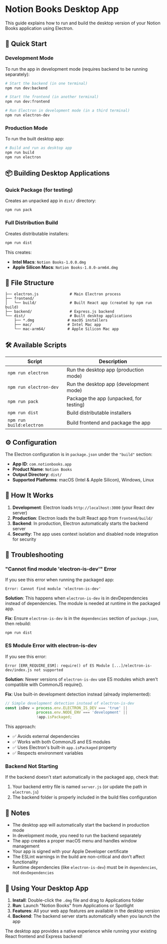 # Notion Books Desktop App

This guide explains how to run and build the desktop version of your Notion Books application using Electron.

## 🚀 Quick Start

### Development Mode
To run the app in development mode (requires backend to be running separately):

```bash
# Start the backend (in one terminal)
npm run dev:backend

# Start the frontend (in another terminal) 
npm run dev:frontend

# Run Electron in development mode (in a third terminal)
npm run electron-dev
```

### Production Mode
To run the built desktop app:

```bash
# Build and run as desktop app
npm run build
npm run electron
```

## 📦 Building Desktop Applications

### Quick Package (for testing)
Creates an unpacked app in `dist/` directory:
```bash
npm run pack
```

### Full Distribution Build
Creates distributable installers:
```bash
npm run dist
```

This creates:
- **Intel Macs**: `Notion Books-1.0.0.dmg`
- **Apple Silicon Macs**: `Notion Books-1.0.0-arm64.dmg`

## 📁 File Structure

```
├── electron.js              # Main Electron process
├── frontend/
│   └── build/               # Built React app (created by npm run build)
├── backend/                 # Express.js backend
└── dist/                    # Built desktop applications
    ├── *.dmg               # macOS installers
    ├── mac/                # Intel Mac app
    └── mac-arm64/          # Apple Silicon Mac app
```

## 🛠 Available Scripts

| Script | Description |
|--------|-------------|
| `npm run electron` | Run the desktop app (production mode) |
| `npm run electron-dev` | Run the desktop app (development mode) |
| `npm run pack` | Package the app (unpacked, for testing) |
| `npm run dist` | Build distributable installers |
| `npm run build:electron` | Build frontend and package the app |

## ⚙️ Configuration

The Electron configuration is in `package.json` under the `"build"` section:

- **App ID**: `com.notionbooks.app`
- **Product Name**: `Notion Books`
- **Output Directory**: `dist/`
- **Supported Platforms**: macOS (Intel & Apple Silicon), Windows, Linux

## 🔧 How It Works

1. **Development**: Electron loads `http://localhost:3000` (your React dev server)
2. **Production**: Electron loads the built React app from `frontend/build/`
3. **Backend**: In production, Electron automatically starts the backend server
4. **Security**: The app uses context isolation and disabled node integration for security

## 🔧 Troubleshooting

### "Cannot find module 'electron-is-dev'" Error
If you see this error when running the packaged app:
```
Error: Cannot find module 'electron-is-dev'
```

**Solution**: This happens when `electron-is-dev` is in devDependencies instead of dependencies. The module is needed at runtime in the packaged app.

**Fix**: Ensure `electron-is-dev` is in the `dependencies` section of `package.json`, then rebuild:
```bash
npm run dist
```

### ES Module Error with electron-is-dev
If you see this error:
```
Error [ERR_REQUIRE_ESM]: require() of ES Module [...]/electron-is-dev/index.js not supported
```

**Solution**: Newer versions of `electron-is-dev` use ES modules which aren't compatible with CommonJS require(). 

**Fix**: Use built-in development detection instead (already implemented):
```javascript
// Simple development detection instead of electron-is-dev
const isDev = process.env.ELECTRON_IS_DEV === 'true' || 
              process.env.NODE_ENV === 'development' || 
              !app.isPackaged;
```

This approach:
- ✅ Avoids external dependencies
- ✅ Works with both CommonJS and ES modules
- ✅ Uses Electron's built-in `app.isPackaged` property
- ✅ Respects environment variables

### Backend Not Starting
If the backend doesn't start automatically in the packaged app, check that:
1. Your backend entry file is named `server.js` (or update the path in `electron.js`)
2. The backend folder is properly included in the build files configuration

## 📝 Notes

- The desktop app will automatically start the backend in production mode
- In development mode, you need to run the backend separately
- The app creates a proper macOS menu and handles window management
- Your app is signed with your Apple Developer certificate
- The ESLint warnings in the build are non-critical and don't affect functionality
- Runtime dependencies (like `electron-is-dev`) must be in `dependencies`, not `devDependencies`

## 🎯 Using Your Desktop App

1. **Install**: Double-click the `.dmg` file and drag to Applications folder
2. **Run**: Launch "Notion Books" from Applications or Spotlight
3. **Features**: All your web app features are available in the desktop version
4. **Backend**: The backend server starts automatically when you launch the app

The desktop app provides a native experience while running your existing React frontend and Express backend! 